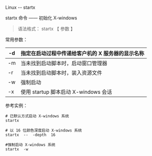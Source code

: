 Linux -- startx

startx 命令 —— 初始化 X-windows

> 语法格式： startx 【 参数 】

常用参数：

| -d   | 指定在启动过程中传递给客户机的 X 服务器的显示名称 |
| ---- | ------------------------------------------------- |
| -m   | 当未找到启动脚本时，启动窗口管理器                |
| -r   | 当未找到启动脚本时，装入资源文件                  |
| -w   | 强制启动                                          |
| -x   | 使用 startup 脚本启动 X-windows 会话              |



参考实例：

```
# 已默认方式启动 X-windows 系统
startx

# 以 16 位颜色深度启动 X-windows 系统
startx  --  -depth  16

#强制启动 X-windows 系统
startx  -w
```

